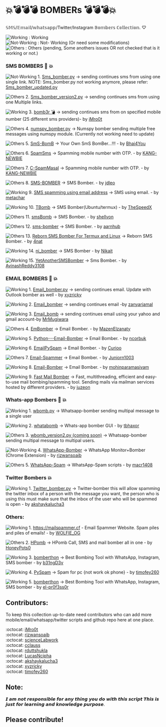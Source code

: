 # :boom::bomb::bomb::bomb: BOMBERs :bomb::bomb::bomb::boom:
𝕊𝕄𝕊/𝔼𝕞𝕒𝕚𝕝/𝕨𝕙𝕒𝕥𝕤𝕒𝕡𝕡/Twitter/Instagram 𝔹𝕠𝕞𝕓𝕖𝕣𝕤 ℂ𝕠𝕝𝕝𝕖𝕔𝕥𝕚𝕠𝕟. ♡

![Working](https://placehold.it/15/0000FF/0000FF/?text=+) : Working </br>
![Not-Working](https://placehold.it/15/FF0000/FF0000/?text=+) : Not- Working (Or need some modifications) </br>
![Others](https://placehold.it/15/00FF00/00FF00/?text=+) : Others (pending, Some anothers issues OR not checked that is it working or not.) </br>


### SMS BOMBERS :calling: :boom:

![Not-Working](https://placehold.it/15/FF0000/FF0000/?text=+) 1. <a href="https://github.com/bhattsameer/Bombers/blob/master/SMS_bomber.py">Sms_bomber.py</a> -> sending continues sms from using one single link. 
     NOTE: Sms_bomber.py not working anymore, please refer: <a href="https://github.com/bhattsameer/Bombers/blob/master/sms_bomber_updated.py">Sms_bomber_updated.py</a>

![Others](https://placehold.it/15/00FF00/00FF00/?text=+) 2. <a href="https://github.com/bhattsameer/Bombers/blob/master/SMS_bomber_version2.py">Sms_bomber_version2.py</a> -> sending continues sms from using one Multiple links.

![Working](https://placehold.it/15/0000FF/0000FF/?text=+) 3. <a href="https://github.com/iMro0t/bomb3r">bomb3r 💣</a> -> sending continues sms from on specified mobile number (25 different sms providers)- by <a href="https://github.com/iMro0t">iMro0t</a>

![Others](https://placehold.it/15/00FF00/00FF00/?text=+) 4. <a href="https://github.com/bhattsameer/Bombers/blob/master/numspy_bomber.py">numspy_bomber.py</a> -> Numspy bomber sending multiple free messages using numspy module. (Currently not working need to update)

![Others](https://placehold.it/15/00FF00/00FF00/?text=+) 5. <a href="https://github.com/Bhai4You/SmS-BomB">SmS-BomB</a> -> Your Own SmS BomBer...!!! - by [Bhai4You](https://github.com/Bhai4You) 

![Others](https://placehold.it/15/00FF00/00FF00/?text=+) 6. <a href="https://github.com/KANG-NEWBIE/SpamSms">SpamSms</a> -> Spamming mobile number with OTP. - by <a href="https://github.com/KANG-NEWBIE">KANG-NEWBIE</a>

![Others](https://placehold.it/15/00FF00/00FF00/?text=+) 7. <a href="https://github.com/KANG-NEWBIE/C-SpamMasal">C-SpamMasal</a> -> Spamming mobile number with OTP. - by <a href="https://github.com/KANG-NEWBIE">KANG-NEWBIE</a>

![Others](https://placehold.it/15/00FF00/00FF00/?text=+) 8. <a href="https://github.com/jdleo/SMS-BOMBER">SMS-BOMBER</a> -> SMS Bomber. - by <a href="https://github.com/jdleo">jdleo</a>

![Working](https://placehold.it/15/0000FF/0000FF/?text=+) 9. <a href="https://github.com/metachar/Tortuga">SMS spamming using email address</a> -> SMS using email. - by <a href="https://github.com/metachar/Tortuga">metachar</a>

![Working](https://placehold.it/15/0000FF/0000FF/?text=+) 10. <a href="https://github.com/TheSpeedX/TBomb">TBomb</a> -> SMS Bomber(Ubuntu/termux) - by <a href="https://github.com/TheSpeedX">TheSpeedX</a>

![Others](https://placehold.it/15/00FF00/00FF00/?text=+) 11. <a href="https://github.com/shellvon/smsBomb">smsBomb</a> -> SMS Bomber. - by <a href="https://github.com/shellvon">shellvon</a>

![Others](https://placehold.it/15/00FF00/00FF00/?text=+) 12. <a href="https://github.com/aarnhub/sms-bomber">sms-bomber</a> -> SMS Bomber. - by <a href="https://github.com/aarnhub">aarnhub</a>

![Others](https://placehold.it/15/00FF00/00FF00/?text=+) 13. <a href="https://github.com/4nat/Reborn">Reborn SMS Bomber For Termux and Linux</a> -> Reborn SMS Bomber. - by <a href="https://github.com/4nat">4nat</a>

![Working](https://placehold.it/15/0000FF/0000FF/?text=+) 14. <a href="https://github.com/Nikait/ni_bomber">ni_bomber</a> -> SMS Bomber - by <a href="https://github.com/Nikait">Nikait</a>

![Working](https://placehold.it/15/0000FF/0000FF/?text=+) 15. <a href="https://github.com/AvinashReddy3108/YetAnotherSMSBomber">YetAnotherSMSBomber</a> -> Sms Bomber. - by <a href="https://github.com/AvinashReddy3108">AvinashReddy3108</a>

### EMAIL BOMBERS :e-mail: :boom:

![Working](https://placehold.it/15/0000FF/0000FF/?text=+) 1. <a href="https://github.com/bhattsameer/Bombers/blob/master/Email_bomber.py">Email_bomber.py</a> -> sending continues email. Update with Outlook bomber as well - by [xyzricky](https://github.com/xyzricky)

![Working](https://placehold.it/15/0000FF/0000FF/?text=+) 2. <a href="https://github.com/zanyarjamal/Email-bomber">Email_bomber</a> -> sending continues email -by [zanyarjamal](https://github.com/zanyarjamal) 

![Working](https://placehold.it/15/0000FF/0000FF/?text=+) 3. <a href="https://github.com/MrMugiwara/Email-Bomb">Email_bomb</a> -> sending continues email using your yahoo and gmail account-by [MrMugiwara](https://github.com/MrMugiwara)

![Others](https://placehold.it/15/00FF00/00FF00/?text=+) 4. <a href="https://github.com/MazenElzanaty/EmBomber">EmBomber</a> -> Email Bomber. - by <a href="https://github.com/MazenElzanaty">MazenElzanaty</a>

![Working](https://placehold.it/15/0000FF/0000FF/?text=+) 5. <a href="https://github.com/ncorbuk/Python---Email-Bomber">Python---Email-Bomber</a> -> Email Bomber. - by <a href="https://github.com/ncorbuk">ncorbuk</a>

![Working](https://placehold.it/15/0000FF/0000FF/?text=+) 6. <a href="https://github.com/Curioo/emailpyspam">EmailPySpam</a> -> Email Bomber. - by <a href="https://github.com/Curioo">Curioo</a>

![Others](https://placehold.it/15/00FF00/00FF00/?text=+) 7. <a href="https://github.com/Juniorn1003/Email-Spammer">Email-Spammer</a> -> Email Bomber. - by <a href="https://github.com/Juniorn1003">Juniorn1003</a>

![Working](https://placehold.it/15/0000FF/0000FF/?text=+) 8. <a href="https://github.com/mohinparamasivam/Email-Bomber">Email-Bomber</a> -> Email Bomber. - by <a href="https://github.com/mohinparamasivam">mohinparamasivam</a>

![Working](https://placehold.it/15/0000FF/0000FF/?text=+) 9. <a href="https://github.com/juzeon/fast-mail-bomber">Fast Mail Bomber</a> -> Fast, multithreading, efficient and easy-to-use mail bombing/spamming tool. Sending mails via mailman services hosted by different providers. - by <a href="https://github.com/juzeon">juzeon</a>

### Whats-app Bombers :calling: :boom:

![Working](https://placehold.it/15/0000FF/0000FF/?text=+) 1. <a href="https://github.com/bhattsameer/Bombers/blob/master/wbomb.py">wbomb.py</a> -> Whatsapp-bomber sending multipal message to a single user

![Working](https://placehold.it/15/0000FF/0000FF/?text=+) 2. <a href="https://github.com/tbhaxor/whatabomb">whatabomb</a>  -> Whats-app bomber GUI - by [tbhaxor](https://github.com/tbhaxor)

![Others](https://placehold.it/15/00FF00/00FF00/?text=+) 3. <a href="https://github.com/bhattsameer/Bombers/blob/master/wbomb_version2.py">wbomb_version2.py (coming soon)</a> -> Whatsapp-bomber sending multipal message to multipal users.

![Not-Working](https://placehold.it/15/FF0000/FF0000/?text=+) 4. <a href="https://github.com/rizwansoaib/WhatsApp-monitor">WhatsApp-Bomber</a>  -> WhatsApp Monitor+Bomber (Chrome Extension) - by [rizwansoaib](https://github.com/rizwansoaib)

![Others](https://placehold.it/15/00FF00/00FF00/?text=+) 5. <a href="https://github.com/macr1408/Whatsapp-scripts">WhatsApp-Spam</a> -> WhatsApp-Spam scripts - by [macr1408](https://github.com/macr1408)

### Twitter Bombers :boom:

![Working](https://placehold.it/15/0000FF/0000FF/?text=+) 1. <a href="https://github.com/bhattsameer/Bombers/blob/master/Twitter_bomber.py">Twitter_bomber.py</a> -> Twitter-bomber this will allow spamming the twitter inbox of a person with the message you want, the person who is using this must make sure that the inbox of the user who will be spammed is open - by [akshaykalucha3](https://github.com/akshaykalucha3)

### Others:

![Working](https://placehold.it/15/0000FF/0000FF/?text=+) 1. https://mailspammer.cf - Email Spammer Website. Spam piles and piles of emails! - by [WOLFIE_OG](https://github.com/WOLFIE-OG)

![Others](https://placehold.it/15/00FF00/00FF00/?text=+) 2. <a href="https://github.com/HoneyPots0/HPomb">HPomb</a> -> HPomb Call, SMS and mail bomber all in one - by [HoneyPots0](https://github.com/HoneyPots0)

![Working](https://placehold.it/15/0000FF/0000FF/?text=+) 3. <a href="https://github.com/b31ngD3v/bomberthon">bomberthon</a> -> Best Bombing Tool with WhatsApp, Instagram, SMS bomber - by [b31ngD3v](https://github.com/b31ngD3v)

![Working](https://placehold.it/15/0000FF/0000FF/?text=+) 4. <a href="https://github.com/bhattsameer/Bombers/blob/master/spam.py">PySpam</a> -> Spam for pc {not work ok phone} - by [timofey260](https://github.com/timofey260)

![Working](https://placehold.it/15/0000FF/0000FF/?text=+) 5. <a href="https://github.com/el-pr0f3ss0r/bomberthon">bomberthon</a> -> Best Bombing Tool with WhatsApp, Instagram, SMS bomber - by [el-pr0f3ss0r](https://github.com/el-pr0f3ss0r)


## Contributors:

To keep this collection up-to-date need contributors who can add more mobile/email/whatsapp/twitter scripts and github repo here at one place.

:octocat: [iMro0t](https://github.com/iMro0t)</br> 
:octocat: [rizwansoaib](https://github.com/rizwansoaib)</br> 
:octocat: [scienceLabwork](https://github.com/scienceLabwork)</br> 
:octocat: [cclauss](https://github.com/cclauss)</br> 
:octocat: [rduttshukla](https://github.com/rduttshukla)</br> 
:octocat: [LucasNcipha](https://github.com/LucasNcipha)</br>
:octocat: [akshaykalucha3](https://github.com/akshaykalucha3)</br>
:octocat: [xyzricky](https://github.com/xyzricky)</br>
:octocat: [timofey260](https://github.com/timofey260)</br>

## Note:

𝙄 𝙖𝙢 𝙣𝙤𝙩 𝙧𝙚𝙨𝙥𝙤𝙣𝙨𝙞𝙗𝙡𝙚 𝙛𝙤𝙧 𝙖𝙣𝙮 𝙩𝙝𝙞𝙣𝙜 𝙮𝙤𝙪 𝙙𝙤 𝙬𝙞𝙩𝙝 𝙩𝙝𝙞𝙨 𝙨𝙘𝙧𝙞𝙥𝙩
𝙏𝙝𝙞𝙨 𝙞𝙨 𝙟𝙪𝙨𝙩 𝙛𝙤𝙧 𝙡𝙚𝙖𝙧𝙣𝙞𝙣𝙜 𝙖𝙣𝙙 𝙠𝙣𝙤𝙬𝙡𝙚𝙙𝙜𝙚 𝙥𝙪𝙧𝙥𝙤𝙨𝙚.

## Please contribute!

